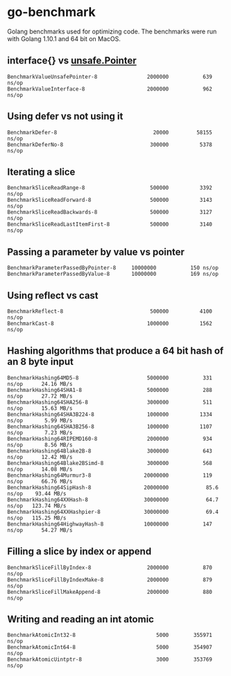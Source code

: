 # go-benchmark

Golang benchmarks used for optimizing code. The benchmarks were run with Golang 1.10.1 and 64 bit on MacOS.

## interface{} vs [unsafe.Pointer](https://golang.org/pkg/unsafe/#Pointer) 

```
BenchmarkValueUnsafePointer-8              	 2000000	       639 ns/op
BenchmarkValueInterface-8                  	 2000000	       962 ns/op
```

## Using defer vs not using it

```
BenchmarkDefer-8                           	   20000	     58155 ns/op
BenchmarkDeferNo-8                         	  300000	      5378 ns/op
```

## Iterating a slice

```
BenchmarkSliceReadRange-8                  	  500000	      3392 ns/op
BenchmarkSliceReadForward-8                	  500000	      3143 ns/op
BenchmarkSliceReadBackwards-8              	  500000	      3127 ns/op
BenchmarkSliceReadLastItemFirst-8          	  500000	      3140 ns/op
```

## Passing a parameter by value vs pointer

```
BenchmarkParameterPassedByPointer-8   	10000000	       150 ns/op
BenchmarkParameterPassedByValue-8     	10000000	       169 ns/op
```

## Using reflect vs cast

```
BenchmarkReflect-8                         	  500000	      4100 ns/op
BenchmarkCast-8                            	 1000000	      1562 ns/op
```

## Hashing algorithms that produce a 64 bit hash of an 8 byte input

```
BenchmarkHashing64MD5-8                    	 5000000	       331 ns/op	  24.16 MB/s
BenchmarkHashing64SHA1-8                   	 5000000	       288 ns/op	  27.72 MB/s
BenchmarkHashing64SHA256-8                 	 3000000	       511 ns/op	  15.63 MB/s
BenchmarkHashing64SHA3B224-8               	 1000000	      1334 ns/op	   5.99 MB/s
BenchmarkHashing64SHA3B256-8               	 1000000	      1107 ns/op	   7.23 MB/s
BenchmarkHashing64RIPEMD160-8              	 2000000	       934 ns/op	   8.56 MB/s
BenchmarkHashing64Blake2B-8                	 3000000	       643 ns/op	  12.42 MB/s
BenchmarkHashing64Blake2BSimd-8            	 3000000	       568 ns/op	  14.08 MB/s
BenchmarkHashing64Murmur3-8                	20000000	       119 ns/op	  66.76 MB/s
BenchmarkHashing64SipHash-8                	20000000	        85.6 ns/op	  93.44 MB/s
BenchmarkHashing64XXHash-8                 	30000000	        64.7 ns/op	 123.74 MB/s
BenchmarkHashing64XXHashpier-8             	30000000	        69.4 ns/op	 115.25 MB/s
BenchmarkHashing64HighwayHash-8            	10000000	       147 ns/op	  54.27 MB/s
```

## Filling a slice by index or append

```
BenchmarkSliceFillByIndex-8                	 2000000	       870 ns/op
BenchmarkSliceFillByIndexMake-8            	 2000000	       879 ns/op
BenchmarkSliceFillMakeAppend-8             	 2000000	       880 ns/op
```

## Writing and reading an int atomic

```
BenchmarkAtomicInt32-8                     	    5000	    355971 ns/op
BenchmarkAtomicInt64-8                     	    5000	    354907 ns/op
BenchmarkAtomicUintptr-8                   	    3000	    353769 ns/op
```

